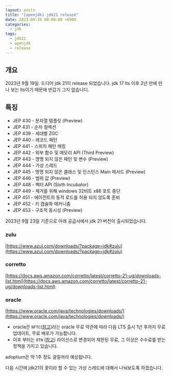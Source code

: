 ```yaml
---
layout: posts
title: "[openjdk] jdk21 release"
date: 2023-09-20 00:00:00 +0900
categories:
  - jdk
tags:
  - jdk21
  - openjdk
  - release
---
```


## 개요

2023년 9월 19일. 드디어 jdk 21이 release 되었습니다.
jdk 17 lts 이후 2년 만에 만나 보는 lts이기 때문에 반갑기 그지 없습니디.

## 특징
* JEP 430 - 문자열 템플릿 (Preview)
* JEP 431 -	순차 컬렉션
* JEP 439 -	세대별 ZGC
* JEP 440 -	레코드 패턴
* JEP 441 -	스위치 패턴 매칭
* JEP 442 -	외부 함수 및 메모리 API (Third Preview)
* JEP 443 -	명명 되지 않은 패턴 및 변수 (Preview)
* JEP 444 -	가상 스레드
* JEP 445 -	명명 되지 않은 클래스 및 인스턴스 Main 메서드 (Preview)
* JEP 446 -	범위 값 (Preview)
* JEP 448 -	벡터 API (Sixth Incubator)
* JEP 449 -	제거를 위해 windows 32비트 x86 포트 중단 
* JEP 451 -	에이전트의 동적 로드를 허용 되지 않도록 준비
* JEP 452 -	키 캡슐화 매커니즘
* JEP 453 -	구조적 동시성 (Preview)

2023년 9월 23일 기준으로 아래 공급사에서 jdk 21 버전이 출시되었습니다.

### zulu
[https://www.azul.com/downloads/?package=jdk#zulu](https://www.azul.com/downloads/?package=jdk#zulu)

### corretto
[https://docs.aws.amazon.com/corretto/latest/corretto-21-ug/downloads-list.html](https://docs.aws.amazon.com/corretto/latest/corretto-21-ug/downloads-list.html)

### oracle
[https://www.oracle.com/java/technologies/downloads/](https://www.oracle.com/java/technologies/downloads/)
* oracle은 `NFTC`([참고](https://www.java.com/freeuselicense))라는 oracle 무료 약관에 따라 다음 LTS 출시 1년 후까지 무료 업데이트, 무료 배포가 가능합니다.
* 이후 부터는 `OTN` ([참고](https://www.java.com/otnlicense)) 라이선스로 변경되어 제한된 무료, 그 이상은 수수료를 받는 정책을 가지고 있습니다.

adoptium은 약 1주 정도 걸릴꺼라 예상됩니다. 

다음 시간에 jdk21의 꽃이라 할 수 있는 가상 스레드에 대해서 나눠보도록 하겠습니다.